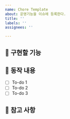 ```yaml
---
name: Chore Template
about: 운영기능을 이슈에 등록한다.
title: ''
labels: ''
assignees: ''

---
```


## 🤷 구현할 기능

## 🔨 동작 내용

- [ ] To-do 1
- [ ] To-do 2
- [ ] To-do 3

## 📄 참고 사항

